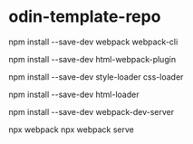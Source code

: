 # odin-template-repo

npm install --save-dev webpack webpack-cli

npm install --save-dev html-webpack-plugin

npm install --save-dev style-loader css-loader

npm install --save-dev html-loader

npm install --save-dev webpack-dev-server


npx webpack
npx webpack serve
